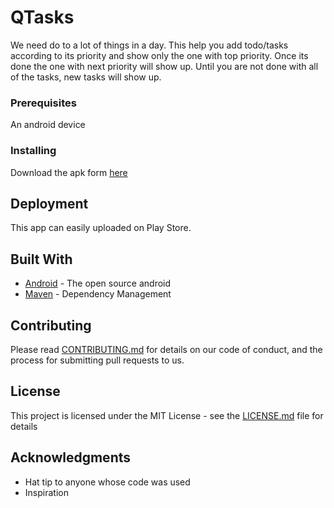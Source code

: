 # QTasks

We need do to a lot of things in a day. This help you add todo/tasks according to its priority and show only the one with top priority. Once its done the one with next priority will show up. Until you are not done with all of the tasks, new tasks will show up.  

### Prerequisites

An android device

### Installing

Download the apk form [here](https://drive.google.com/open?id=1U8NQPkn3ZKOQPql5Ar-2JmO_xq9rTZnu) 

## Deployment

This app can easily uploaded on Play Store.

## Built With

* [Android](https://www.android.com/) - The open source android
* [Maven](https://maven.apache.org/) - Dependency Management

## Contributing

Please read [CONTRIBUTING.md](https://gist.github.com/PurpleBooth/b24679402957c63ec426) for details on our code of conduct, and the process for submitting pull requests to us.

## License

This project is licensed under the MIT License - see the [LICENSE.md](LICENSE.md) file for details

## Acknowledgments

* Hat tip to anyone whose code was used
* Inspiration
